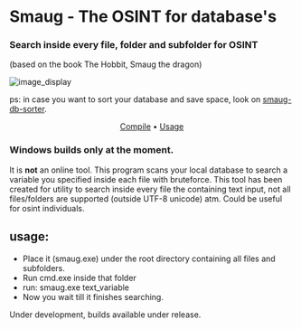 # Smaug - The OSINT for database's
### Search inside every file, folder and subfolder for OSINT
(based on the book The Hobbit, Smaug the dragon)

![image_display](https://i.imgur.com/DCvMnqH.png)

ps: in case you want to sort your database and save space, look on [smaug-db-sorter](https://github.com/waifro/smaug/tree/smaug-db-sorter).

<p align="Center">
    <a href="https://github.com/waifro/smaug#usage">Compile</a> • 
    <a href="https://github.com/waifro/smaug#usage">Usage</a>
</p>

### Windows builds only at the moment.

It is **not** an online tool. This program scans your local database to search a variable you specified inside each file with bruteforce.
This tool has been created for utility to search inside every file the containing text input, not all files/folders are supported (outside UTF-8 unicode) atm.
Could be useful for osint individuals.

## usage:

- Place it (smaug.exe) under the root directory containing all files and subfolders.
- Run cmd.exe inside that folder
- run: smaug.exe text_variable 
- Now you wait till it finishes searching. 

Under development, builds available under release.
